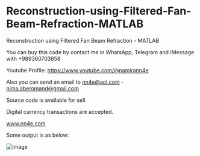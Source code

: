 # Reconstruction-using-Filtered-Fan-Beam-Refraction-MATLAB
Reconstruction using Filtered Fan Beam Refraction - MATLAB

You can buy this code by contact me in WhatsApp, Telegram and iMessage with +989360703858

Youtube Profile: https://www.youtube.com/@namirann4e

Also you can send an email to nn4e@aol.com - nima.aberomand@gmail.com

Source code is available for sell.

Digital currency transactions are accepted.

www.nn4e.com

Some output is as below:

![image](https://github.com/user-attachments/assets/88475d86-41a0-4381-ab46-5b38e4b1c128)
